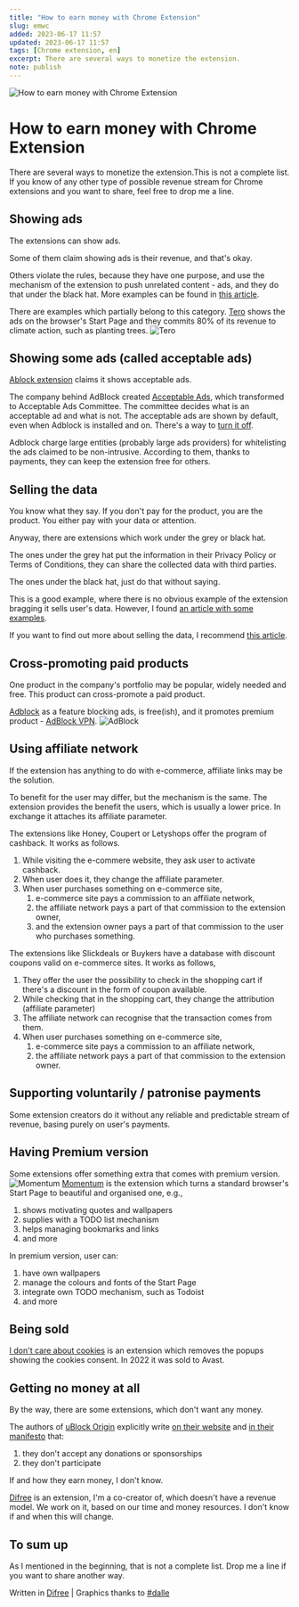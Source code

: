 ```yaml
---
title: "How to earn money with Chrome Extension"
slug: emwc
added: 2023-06-17 11:57
updated: 2023-06-17 11:57
tags: [Chrome extension, en]
excerpt: There are several ways to monetize the extension.
note: publish
---
```

![How to earn money with Chrome Extension](/images/2023-06-17-how-to-earn-money-with-chrome-extension-1.png)
# How to earn money with Chrome Extension
There are several ways to monetize the extension.This is not a complete list. If you know of any other type of possible revenue stream for Chrome extensions and you want to share, feel free to drop me a line.

## Showing ads
The extensions can show ads. 

Some of them claim showing ads is their revenue, and that's okay. 

Others violate the rules, because they have one purpose, and use the mechanism of the extension to push unrelated content - ads, and they do that under the black hat. More examples can be found in [this article](https://www.zdnet.com/article/chrome-extension-with-millions-of-users-is-now-serving-popup-ads/).

There are examples which partially belong to this category. [Tero](https://www.jointero.org) shows the ads on the browser's Start Page and they commits 80% of its revenue to climate action, such as planting trees.
![Tero](/images/2023-06-17-how-to-earn-money-with-chrome-extension-2.png)

## Showing some ads (called acceptable ads)
[Ablock extension](https://getadblock.com/) claims it shows acceptable ads. 

The company behind AdBlock created [Acceptable Ads](https://acceptableads.com/about/), which transformed to Acceptable Ads Committee. The committee decides what is an acceptable ad and what is not. The acceptable ads are shown by default, even when Adblock is installed and on. There's a way to [turn it off](https://getadblock.com/en/acceptable-ads-faq/).

Adblock charge large entities (probably large ads providers) for whitelisting the ads claimed to be non-intrusive. According to them, thanks to payments, they can keep the extension free for others.

## Selling the data
You know what they say. If you don't pay for the product, you are the product. You either pay with your data or attention.

Anyway, there are extensions which work under the grey or black hat.

The ones under the grey hat put the information in their Privacy Policy or Terms of Conditions, they can share the collected data with third parties.

The ones under the black hat, just do that without saying.

This is a good example, where there is no obvious example of the extension bragging it sells user's data. However, I found [an article with some examples](https://www.digitaltrends.com/news/popular-browser-extensions-are-selling-your-data/).

If you want to find out more about selling the data, I recommend [this article](https://www.washingtonpost.com/technology/2019/07/18/i-found-your-data-its-sale/).

## Cross-promoting paid products
One product in the company's portfolio may be popular, widely needed and free. This product can cross-promote a paid product.

[Adblock](https://getadblock.com/en/) as a feature blocking ads, is free(ish), and it promotes premium product - [AdBlock VPN](https://vpn.getadblock.com/).
![AdBlock](/images/2023-06-17-how-to-earn-money-with-chrome-extension-4.png)

## Using affiliate network
If the extension has anything to do with e-commerce, affiliate links may be the solution.

To benefit for the user may differ, but the mechanism is the same. The extension provides the benefit the users, which is usually a lower price. In exchange it attaches its affiliate parameter.

The extensions like Honey, Coupert or Letyshops offer the program of cashback. It works as follows.

1. While visiting the e-commere website, they ask user to activate cashback. 
2. When user does it, they change the affiliate parameter. 
3. When user purchases something on e-commerce site, 
   1. e-commerce site pays a commission to an affiliate network, 
   2. the affiliate network pays a part of that commission to the extension owner, 
   3. and the extension owner pays a part of that commission to the user who purchases something.

The extensions like Slickdeals or Buykers have a database with discount coupons valid on e-commerce sites. It works as follows,

1. They offer the user the possibility to check in the shopping cart if there's a discount in the form of coupon available.
2. While checking that in the shopping cart, they change the attribution (affiliate parameter)
3. The affiliate network can recognise that the transaction comes from them.
4. When user purchases something on e-commerce site, 
   1. e-commerce site pays a commission to an affiliate network, 
   2. the affiliate network pays a part of that commission to the extension owner.

## Supporting voluntarily / patronise payments
Some extension creators do it without any reliable and predictable stream of revenue, basing purely on user's payments.

## Having Premium version
Some extensions offer something extra that comes with premium version.
![Momentum](/images/2023-06-17-how-to-earn-money-with-chrome-extension-3.png)
[Momentum](https://momentumdash.com) is the extension which turns a standard browser's Start Page to beautiful and organised one, e.g.,

1. shows motivating quotes and wallpapers
2. supplies with a TODO list mechanism
3. helps managing bookmarks and links
4. and more

In premium version, user can:

1. have own wallpapers
2. manage the colours and fonts of the Start Page
3. integrate own TODO mechanism, such as Todoist
4. and more

## Being sold
[I don't care about cookies](https://www.i-dont-care-about-cookies.eu) is an extension which removes the popups showing the cookies consent. In 2022 it was sold to Avast.

## Getting no money at all
By the way, there are some extensions, which don't want any money. 

The authors of [uBlock Origin](https://github.com/gorhill/uBlock) explicitly write [on their website](https://ublockorigin.com) and [in their manifesto](https://github.com/gorhill/uBlock/blob/master/MANIFESTO.md) that:

1. they don't accept any donations or sponsorships
2. they don't participate 

If and how they earn money, I don't know.

[Difree](https://getdifree.com) is an extension, I'm a co-creator of, which doesn't have a revenue model. We work on it, based on our time and money resources. I don't know if and when this will change.

## To sum up
As I mentioned in the beginning, that is not a complete list. Drop me a line if you want to share another way.


Written in [Difree](https://www.getdifree.com/) | Graphics thanks to [#dalle](https://labs.openai.com/s/UTIiZMoL3vEj0xd3i00ayJYv)

